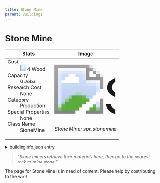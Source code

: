 ```yaml
---
title: Stone Mine
parent: Buildings
---
```

# Stone Mine

[//]: # (Pre-generated content)
<table><thead><tr><th>Stats</th><th>Image</th></tr></thead><tbody><tr><td><dl><dt>Cost</dt><dd><div class="resource-icon"><img style="object-position: -637px -751px;" src="https://tfe2-wiki.github.io/assets/sprites.png"></div> 4 Wood</dd><dt>Capacity</dt><dd>6 Jobs</dd><dt>Research Cost</dt><dd>None</dd><dt>Category</dt><dd>Production</dd><dt>Special Properties</dt><dd>None</dd><dt>Class Name</dt><dd>StoneMine</dd></dl></td><td><style>.building-image {width: 200px;height: 200px;overflow: hidden;position: relative;}.building-image img {image-rendering: pixelated;object-fit: none;transform: scale(10);transform-origin: left top;position: absolute;left: 0;top: 0;}.resource-image {width: 200px;height: 200px;overflow: hidden;position: relative;}.resource-image img {image-rendering: pixelated;object-fit: none;transform: scale(20);transform-origin: left top;position: absolute;left: 0;top: 0;}.building-icon {width: 20px;height: 20px;overflow: hidden;position: relative;display: inline-block;}.building-icon img {image-rendering: pixelated;object-fit: none;transform: scale(1);transform-origin: left top;position: absolute;left: 0;top: 0;}.resource-icon {width: 20px;height: 20px;overflow: hidden;position: relative;display: inline-block;}.resource-icon img {image-rendering: pixelated;object-fit: none;transform: scale(2);transform-origin: left top;position: absolute;left: 0;top: 0;}</style><div class="building-image"><img style="object-position: -458px -969px;" src="https://tfe2-wiki.github.io/assets/sprites.png" alt="Stone Mine Back"><img style="object-position: -436px -969px;" src="https://tfe2-wiki.github.io/assets/sprites.png" alt="Stone Mine"></div><i>Stone Mine: spr_stonemine</i></td></tr></tbody></table><details><summary>buildinginfo.json entry</summary>```json
	{
    "className": "StoneMine",
    "food": 0,
    "wood": 4,
    "stone": 0,
    "machineParts": 0,
    "knowledge": 0,
    "category": "Production",
    "unlockedByDefault": true,
    "specialInfo": [],
    "jobs": 6
}
	```</details><blockquote><i>"Stone miners retrieve their materials here, then go to the nearest rock to mine stone."</i></blockquote>

The page for Stone Mine is in need of content. Please help by contributing to the wiki!
